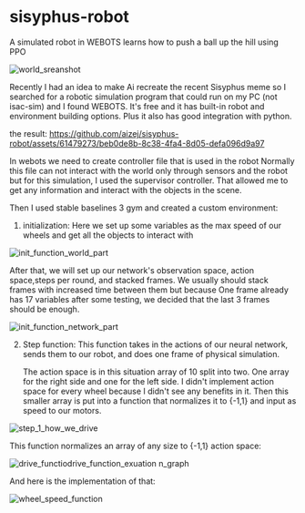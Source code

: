 # sisyphus-robot
A simulated robot in WEBOTS learns how to push a ball up the hill using PPO

![world_sreanshot](https://github.com/aizej/sisyphus-robot/assets/61479273/5afdc343-01af-429f-a3c0-1eeea04d99d2)

Recently I had an idea to make Ai recreate the recent Sisyphus meme so I searched for a robotic simulation program that could run on my PC (not isac-sim) and I found WEBOTS.
It's free and it has built-in robot and environment building options. Plus it also has good integration with python.

the result:
https://github.com/aizej/sisyphus-robot/assets/61479273/beb0de8b-8c38-4fa4-8d05-defa096d9a97



In webots we need to create controller file that is used in the robot Normally this file can not interact with the world only through sensors and the robot but for this simulation, I used the supervisor controller. That allowed me to get any information and interact with the objects in the scene.

Then I used stable baselines 3 gym and created a custom environment:
1) initialization:
  Here we set up some variables as the max speed of our wheels and get all the objects to interact with

![init_function_world_part](https://github.com/aizej/sisyphus-robot/assets/61479273/c9f23292-2eb6-448e-ac71-f46141767040)

  After that, we will set up our network's observation space, action space,steps per round, and stacked frames.
  We usually should stack frames with increased time between them but because One frame already has 17 variables after some testing, we decided that the last 3 frames should be enough.
  
![init_function_network_part](https://github.com/aizej/sisyphus-robot/assets/61479273/51eeddd8-dd9e-42df-b77a-5d89506607b7)


2) Step function:
   This function takes in the actions of our neural network, sends them to our robot, and does one frame of physical simulation.
   
   The action space is in this situation array of 10 split into two.
   One array for the right side and one for the left side.
   I didn't implement action space for every wheel because I didn't see any benefits in it.
   Then this smaller array is put into a function that normalizes it to {-1,1}
   and input as speed to our motors.

![step_1_how_we_drive](https://github.com/aizej/sisyphus-robot/assets/61479273/6eec7a6a-cb8d-48ff-8865-e53c40c5e328)


  This function normalizes an array of any size to  {-1,1} action space:



![drive_functio![drive_function_exuation](https://github.com/aizej/sisyphus-robot/assets/61479273/c108b8b6-1542-4e0e-b78f-76382ac193d9)
n_graph](https://github.com/aizej/sisyphus-robot/assets/61479273/3e33d654-a78b-4414-8e58-39aff85d38fe)

And here is the implementation of that:

![wheel_speed_function](https://github.com/aizej/sisyphus-robot/assets/61479273/9b16fd02-8ac2-4bf3-a9d4-095c6fe57209)









